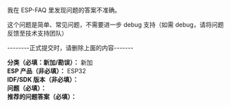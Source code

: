 我在 ESP-FAQ 里发现问题的答案不准确。

这个问题是简单、常见问题，不需要进一步 debug 支持（如需 debug，请将问题反馈至技术支持团队）

--------正式提交时，请删除上面的内容-------


**分类（必填：新加/勘误）：** 新加\
**ESP 产品（非必填）：** ESP32\
**IDF/SDK 版本（非必填）：** \
**问题（必填）：** \
**推荐的问题答案（必填）：** 
